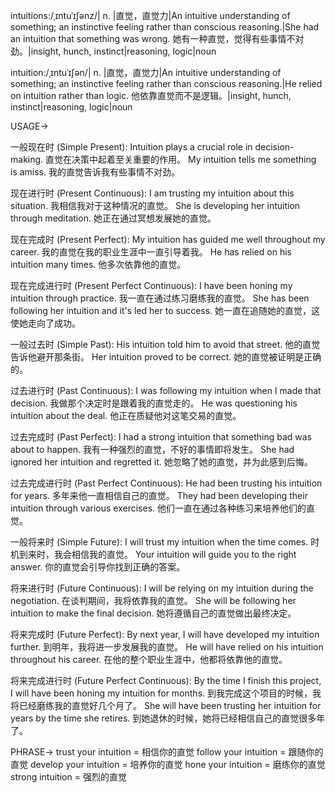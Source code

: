 intuitions:/ˌɪntuˈɪʃənz/| n. |直觉，直觉力|An intuitive understanding of something; an instinctive feeling rather than conscious reasoning.|She had an intuition that something was wrong. 她有一种直觉，觉得有些事情不对劲。|insight, hunch, instinct|reasoning, logic|noun

intuition:/ˌɪntuˈɪʃən/| n. |直觉，直觉力|An intuitive understanding of something; an instinctive feeling rather than conscious reasoning.|He relied on intuition rather than logic. 他依靠直觉而不是逻辑。|insight, hunch, instinct|reasoning, logic|noun


USAGE->

一般现在时 (Simple Present):
Intuition plays a crucial role in decision-making. 直觉在决策中起着至关重要的作用。
My intuition tells me something is amiss. 我的直觉告诉我有些事情不对劲。

现在进行时 (Present Continuous):
I am trusting my intuition about this situation. 我相信我对于这种情况的直觉。
She is developing her intuition through meditation. 她正在通过冥想发展她的直觉。

现在完成时 (Present Perfect):
My intuition has guided me well throughout my career. 我的直觉在我的职业生涯中一直引导着我。
He has relied on his intuition many times. 他多次依靠他的直觉。

现在完成进行时 (Present Perfect Continuous):
I have been honing my intuition through practice. 我一直在通过练习磨练我的直觉。
She has been following her intuition and it's led her to success. 她一直在追随她的直觉，这使她走向了成功。

一般过去时 (Simple Past):
His intuition told him to avoid that street. 他的直觉告诉他避开那条街。
Her intuition proved to be correct. 她的直觉被证明是正确的。

过去进行时 (Past Continuous):
I was following my intuition when I made that decision. 我做那个决定时是跟着我的直觉走的。
He was questioning his intuition about the deal. 他正在质疑他对这笔交易的直觉。

过去完成时 (Past Perfect):
I had a strong intuition that something bad was about to happen. 我有一种强烈的直觉，不好的事情即将发生。
She had ignored her intuition and regretted it. 她忽略了她的直觉，并为此感到后悔。

过去完成进行时 (Past Perfect Continuous):
He had been trusting his intuition for years. 多年来他一直相信自己的直觉。
They had been developing their intuition through various exercises. 他们一直在通过各种练习来培养他们的直觉。

一般将来时 (Simple Future):
I will trust my intuition when the time comes.  时机到来时，我会相信我的直觉。
Your intuition will guide you to the right answer. 你的直觉会引导你找到正确的答案。

将来进行时 (Future Continuous):
I will be relying on my intuition during the negotiation. 在谈判期间，我将依靠我的直觉。
She will be following her intuition to make the final decision. 她将遵循自己的直觉做出最终决定。


将来完成时 (Future Perfect):
By next year, I will have developed my intuition further. 到明年，我将进一步发展我的直觉。
He will have relied on his intuition throughout his career. 在他的整个职业生涯中，他都将依靠他的直觉。

将来完成进行时 (Future Perfect Continuous):
By the time I finish this project, I will have been honing my intuition for months. 到我完成这个项目的时候，我将已经磨练我的直觉好几个月了。
She will have been trusting her intuition for years by the time she retires. 到她退休的时候，她将已经相信自己的直觉很多年了。


PHRASE->
trust your intuition = 相信你的直觉
follow your intuition = 跟随你的直觉
develop your intuition = 培养你的直觉
hone your intuition = 磨练你的直觉
strong intuition = 强烈的直觉
